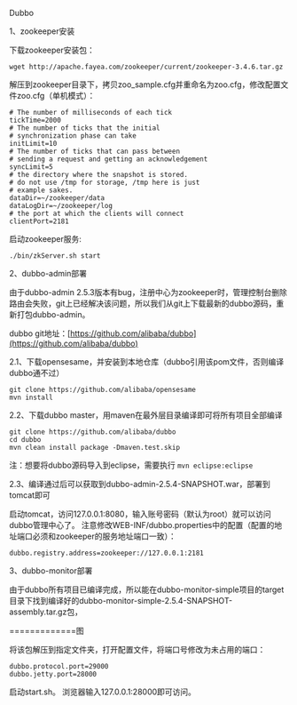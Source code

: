 Dubbo

1、zookeeper安装

下载zookeeper安装包：
```shell
wget http://apache.fayea.com/zookeeper/current/zookeeper-3.4.6.tar.gz
```

解压到zookeeper目录下，拷贝zoo_sample.cfg并重命名为zoo.cfg，修改配置文件zoo.cfg（单机模式）：
```properties
# The number of milliseconds of each tick
tickTime=2000
# The number of ticks that the initial 
# synchronization phase can take
initLimit=10
# The number of ticks that can pass between 
# sending a request and getting an acknowledgement
syncLimit=5
# the directory where the snapshot is stored.
# do not use /tmp for storage, /tmp here is just 
# example sakes.
dataDir=~/zookeeper/data
dataLogDir=~/zookeeper/log
# the port at which the clients will connect
clientPort=2181
```
启动zookeeper服务:
```shell
./bin/zkServer.sh start
```

2、dubbo-admin部署

由于dubbo-admin 2.5.3版本有bug，注册中心为zookeeper时，管理控制台删除路由会失败，git上已经解决该问题，所以我们从git上下载最新的dubbo源码，重新打包dubbo-admin。

dubbo git地址：[https://github.com/alibaba/dubbo](https://github.com/alibaba/dubbo)

2.1、下载opensesame，并安装到本地仓库（dubbo引用该pom文件，否则编译dubbo通不过）

```shell
git clone https://github.com/alibaba/opensesame
mvn install
```

2.2、下载dubbo master，用maven在最外层目录编译即可将所有项目全部编译

```shell
git clone https://github.com/alibaba/dubbo
cd dubbo
mvn clean install package -Dmaven.test.skip
```
注：想要将dubbo源码导入到eclipse，需要执行 `mvn eclipse:eclipse`

2.3、编译通过后可以获取到dubbo-admin-2.5.4-SNAPSHOT.war，部署到tomcat即可

启动tomcat，访问127.0.0.1:8080，输入账号密码（默认为root）就可以访问dubbo管理中心了。
注意修改WEB-INF/dubbo.properties中的配置（配置的地址端口必须和zookeeper的服务地址端口一致）：
```properties
dubbo.registry.address=zookeeper://127.0.0.1:2181
```

3、dubbo-monitor部署

由于dubbo所有项目已编译完成，所以能在dubbo-monitor-simple项目的target目录下找到编译好的dubbo-monitor-simple-2.5.4-SNAPSHOT-assembly.tar.gz包，

=============图

将该包解压到指定文件夹，打开配置文件，将端口号修改为未占用的端口：
```properties
dubbo.protocol.port=29000
dubbo.jetty.port=28000
```
启动start.sh。
浏览器输入127.0.0.1:28000即可访问。
